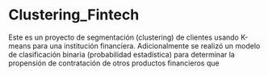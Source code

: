 # Clustering_Fintech
Este es un proyecto de segmentación (clustering) de clientes usando K-means para una institución financiera. Adicionalmente se realizó un modelo de clasificación binaria (probabilidad estadística) para determinar la propensión de contratación de otros productos financieros que  
